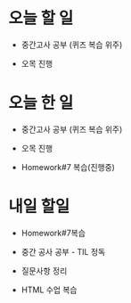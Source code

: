 # 오늘 할 일


- 중간고사 공부 (퀴즈 복습 위주)

- 오목 진행

# 오늘 한 일

- 중간고사 공부 (퀴즈 복습 위주)

- 오목 진행

- Homework#7 복습(진행중)




# 내일 할일

- Homework#7복습

- 중간 공사 공부 - TIL 정독

- 질문사항 정리

- HTML 수업 복습


